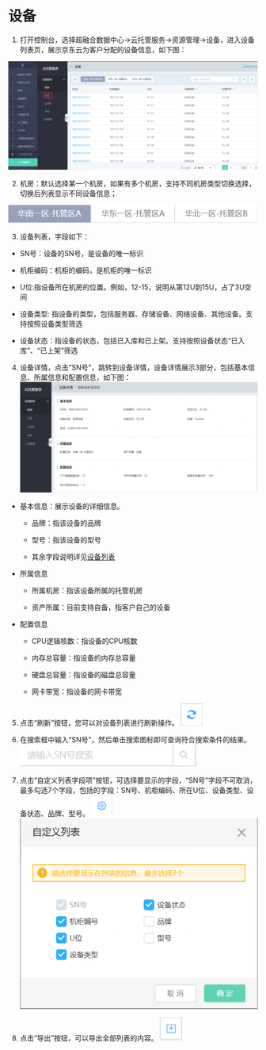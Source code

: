 # 设备

1. 打开控制台，选择超融合数据中心->云托管服务->资源管理->设备，进入设备列表页，展示京东云为客户分配的设备信息，如下图：

![设备列表查看连接](https://github.com/jdcloudcom/cn/blob/cn-Cloud-Cabinet-Service/image/Hyper-Converged-IDC/Cloud-Cabinet-Service/CCS012.png)

2. 机房：默认选择某一个机房，如果有多个机房，支持不同机房类型切换选择，切换后列表显示不同设备信息；

![地域区查看连接](https://github.com/jdcloudcom/cn/blob/cn-Cloud-Cabinet-Service/image/Hyper-Converged-IDC/Cloud-Cabinet-Service/CCS005.png)

3. 设备列表，字段如下：

- SN号：设备的SN号，是设备的唯一标识

- 机柜编码：机柜的编码，是机柜的唯一标识

- U位:指设备所在机房的位置。例如，12-15，说明从第12U到15U，占了3U空间

- 设备类型: 指设备的类型，包括服务器、存储设备、网络设备、其他设备。支持按照设备类型筛选

- 设备状态：指设备的状态，包括已入库和已上架。支持按照设备状态“已入库”、“已上架”筛选

4. 设备详情，点击“SN号”，跳转到设备详情，设备详情展示3部分，包括基本信息、所属信息和配置信息，如下图：
![设备详情查看连接](https://github.com/jdcloudcom/cn/blob/cn-Cloud-Cabinet-Service/image/Hyper-Converged-IDC/Cloud-Cabinet-Service/CCS013.png)

- 基本信息：展示设备的详细信息。

  - 品牌：指该设备的品牌
  
  - 型号：指该设备的型号
  
  - 其余字段说明详见[设备列表]()
  
- 所属信息

  - 所属机房：指该设备所属的托管机房
  
  - 资产所属：目前支持自备，指客户自己的设备
  
- 配置信息

  - CPU逻辑核数：指设备的CPU核数
  
  - 内存总容量：指设备的内存总容量
  
  - 硬盘总容量：指设备的磁盘总容量
  
  - 网卡带宽：指设备的网卡带宽
  
5. 点击“刷新”按钮，您可以对设备列表进行刷新操作。
![刷新按钮查看连接](https://github.com/jdcloudcom/cn/blob/cn-Cloud-Cabinet-Service/image/Hyper-Converged-IDC/Cloud-Cabinet-Service/CCS007.png)

6. 在搜索框中输入“SN号”，然后单击搜索图标即可查询符合搜索条件的结果。
![设备搜索框查看连接](https://github.com/jdcloudcom/cn/blob/cn-Cloud-Cabinet-Service/image/Hyper-Converged-IDC/Cloud-Cabinet-Service/CCS014.png)

7. 点击“自定义列表字段项”按钮，可选择要显示的字段，“SN号”字段不可取消，最多勾选7个字段，包括的字段：SN号、机柜编码、所在U位、设备类型、设备状态、品牌、型号。
![自定义按钮查看连接](https://github.com/jdcloudcom/cn/blob/cn-Cloud-Cabinet-Service/image/Hyper-Converged-IDC/Cloud-Cabinet-Service/CCS009.png)
![自定义弹框查看连接](https://github.com/jdcloudcom/cn/blob/cn-Cloud-Cabinet-Service/image/Hyper-Converged-IDC/Cloud-Cabinet-Service/CCS015.png)

8. 点击“导出”按钮，可以导出全部列表的内容。
![导出按钮查看连接](https://github.com/jdcloudcom/cn/blob/cn-Cloud-Cabinet-Service/image/Hyper-Converged-IDC/Cloud-Cabinet-Service/CCS011.png)
